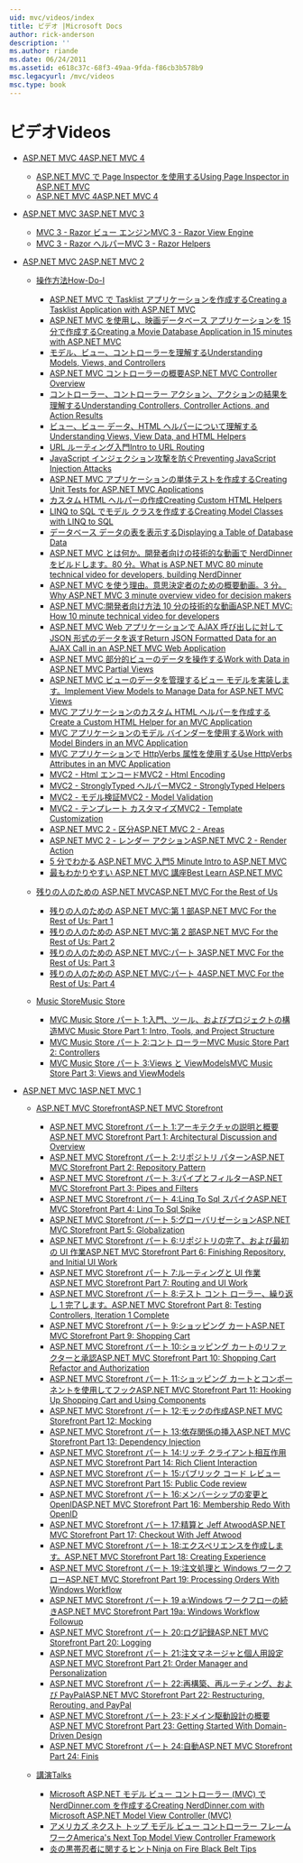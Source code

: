 ```yaml
---
uid: mvc/videos/index
title: ビデオ |Microsoft Docs
author: rick-anderson
description: ''
ms.author: riande
ms.date: 06/24/2011
ms.assetid: e618c37c-68f3-49aa-9fda-f86cb3b578b9
msc.legacyurl: /mvc/videos
msc.type: book
---
```

<a name="videos"></a><span data-ttu-id="6f69f-102">ビデオ</span><span class="sxs-lookup"><span data-stu-id="6f69f-102">Videos</span></span>
====================
- [<span data-ttu-id="6f69f-103">ASP.NET MVC 4</span><span class="sxs-lookup"><span data-stu-id="6f69f-103">ASP.NET MVC 4</span></span>](mvc-4/index.md)

    - [<span data-ttu-id="6f69f-104">ASP.NET MVC で Page Inspector を使用する</span><span class="sxs-lookup"><span data-stu-id="6f69f-104">Using Page Inspector in ASP.NET MVC</span></span>](mvc-4/using-page-inspector-in-aspnet-mvc.md)
    - [<span data-ttu-id="6f69f-105">ASP.NET MVC 4</span><span class="sxs-lookup"><span data-stu-id="6f69f-105">ASP.NET MVC 4</span></span>](mvc-4/aspnet-mvc-4.md)
- [<span data-ttu-id="6f69f-106">ASP.NET MVC 3</span><span class="sxs-lookup"><span data-stu-id="6f69f-106">ASP.NET MVC 3</span></span>](mvc-3/index.md)

    - [<span data-ttu-id="6f69f-107">MVC 3 - Razor ビュー エンジン</span><span class="sxs-lookup"><span data-stu-id="6f69f-107">MVC 3 - Razor View Engine</span></span>](mvc-3/mvc-3-razor-view-engine.md)
    - [<span data-ttu-id="6f69f-108">MVC 3 - Razor ヘルパー</span><span class="sxs-lookup"><span data-stu-id="6f69f-108">MVC 3 - Razor Helpers</span></span>](mvc-3/mvc-3-razor-helpers.md)
- [<span data-ttu-id="6f69f-109">ASP.NET MVC 2</span><span class="sxs-lookup"><span data-stu-id="6f69f-109">ASP.NET MVC 2</span></span>](mvc-2/index.md)

    - [<span data-ttu-id="6f69f-110">操作方法</span><span class="sxs-lookup"><span data-stu-id="6f69f-110">How-Do-I</span></span>](mvc-2/how-do-i/index.md)

        - [<span data-ttu-id="6f69f-111">ASP.NET MVC で Tasklist アプリケーションを作成する</span><span class="sxs-lookup"><span data-stu-id="6f69f-111">Creating a Tasklist Application with ASP.NET MVC</span></span>](mvc-2/how-do-i/creating-a-tasklist-application-with-aspnet-mvc.md)
        - [<span data-ttu-id="6f69f-112">ASP.NET MVC を使用し、映画データベース アプリケーションを 15 分で作成する</span><span class="sxs-lookup"><span data-stu-id="6f69f-112">Creating a Movie Database Application in 15 minutes with ASP.NET MVC</span></span>](mvc-2/how-do-i/creating-a-movie-database-application-in-15-minutes-with-aspnet-mvc.md)
        - [<span data-ttu-id="6f69f-113">モデル、ビュー、コントローラーを理解する</span><span class="sxs-lookup"><span data-stu-id="6f69f-113">Understanding Models, Views, and Controllers</span></span>](mvc-2/how-do-i/understanding-models-views-and-controllers.md)
        - [<span data-ttu-id="6f69f-114">ASP.NET MVC コントローラーの概要</span><span class="sxs-lookup"><span data-stu-id="6f69f-114">ASP.NET MVC Controller Overview</span></span>](mvc-2/how-do-i/aspnet-mvc-controller-overview.md)
        - [<span data-ttu-id="6f69f-115">コントローラー、コントローラー アクション、アクションの結果を理解する</span><span class="sxs-lookup"><span data-stu-id="6f69f-115">Understanding Controllers, Controller Actions, and Action Results</span></span>](mvc-2/how-do-i/understanding-controllers-controller-actions-and-action-results.md)
        - [<span data-ttu-id="6f69f-116">ビュー、ビュー データ、HTML ヘルパーについて理解する</span><span class="sxs-lookup"><span data-stu-id="6f69f-116">Understanding Views, View Data, and HTML Helpers</span></span>](mvc-2/how-do-i/understanding-views-view-data-and-html-helpers.md)
        - [<span data-ttu-id="6f69f-117">URL ルーティング入門</span><span class="sxs-lookup"><span data-stu-id="6f69f-117">Intro to URL Routing</span></span>](mvc-2/how-do-i/an-introduction-to-url-routing.md)
        - [<span data-ttu-id="6f69f-118">JavaScript インジェクション攻撃を防ぐ</span><span class="sxs-lookup"><span data-stu-id="6f69f-118">Preventing JavaScript Injection Attacks</span></span>](mvc-2/how-do-i/preventing-javascript-injection-attacks.md)
        - [<span data-ttu-id="6f69f-119">ASP.NET MVC アプリケーションの単体テストを作成する</span><span class="sxs-lookup"><span data-stu-id="6f69f-119">Creating Unit Tests for ASP.NET MVC Applications</span></span>](mvc-2/how-do-i/creating-unit-tests-for-aspnet-mvc-applications.md)
        - [<span data-ttu-id="6f69f-120">カスタム HTML ヘルパーの作成</span><span class="sxs-lookup"><span data-stu-id="6f69f-120">Creating Custom HTML Helpers</span></span>](mvc-2/how-do-i/creating-custom-html-helpers.md)
        - [<span data-ttu-id="6f69f-121">LINQ to SQL でモデル クラスを作成する</span><span class="sxs-lookup"><span data-stu-id="6f69f-121">Creating Model Classes with LINQ to SQL</span></span>](mvc-2/how-do-i/creating-model-classes-with-linq-to-sql.md)
        - [<span data-ttu-id="6f69f-122">データベース データの表を表示する</span><span class="sxs-lookup"><span data-stu-id="6f69f-122">Displaying a Table of Database Data</span></span>](mvc-2/how-do-i/displaying-a-table-of-database-data.md)
        - [<span data-ttu-id="6f69f-123">ASP.NET MVC とは何か。開発者向けの技術的な動画で NerdDinner をビルドします。80 分。</span><span class="sxs-lookup"><span data-stu-id="6f69f-123">What is ASP.NET MVC 80 minute technical video for developers, building NerdDinner</span></span>](mvc-2/how-do-i/what-is-aspnet-mvc-80-minute-technical-video-for-developers-building-nerddinner.md)
        - [<span data-ttu-id="6f69f-124">ASP.NET MVC を使う理由。意思決定者のための概要動画。3 分。</span><span class="sxs-lookup"><span data-stu-id="6f69f-124">Why ASP.NET MVC 3 minute overview video for decision makers</span></span>](mvc-2/how-do-i/why-aspnet-mvc-3-minute-overview-video-for-decision-makers.md)
        - [<span data-ttu-id="6f69f-125">ASP.NET MVC:開発者向け方法 10 分の技術的な動画</span><span class="sxs-lookup"><span data-stu-id="6f69f-125">ASP.NET MVC: How 10 minute technical video for developers</span></span>](mvc-2/how-do-i/aspnet-mvc-how-10-minute-technical-video-for-developers.md)
        - [<span data-ttu-id="6f69f-126">ASP.NET MVC Web アプリケーションで AJAX 呼び出しに対して JSON 形式のデータを返す</span><span class="sxs-lookup"><span data-stu-id="6f69f-126">Return JSON Formatted Data for an AJAX Call in an ASP.NET MVC Web Application</span></span>](mvc-2/how-do-i/how-do-i-return-json-formatted-data-for-an-ajax-call-in-an-aspnet-mvc-web-application.md)
        - [<span data-ttu-id="6f69f-127">ASP.NET MVC 部分的ビューのデータを操作する</span><span class="sxs-lookup"><span data-stu-id="6f69f-127">Work with Data in ASP.NET MVC Partial Views</span></span>](mvc-2/how-do-i/how-do-i-work-with-data-in-aspnet-mvc-partial-views.md)
        - [<span data-ttu-id="6f69f-128">ASP.NET MVC ビューのデータを管理するビュー モデルを実装します。</span><span class="sxs-lookup"><span data-stu-id="6f69f-128">Implement View Models to Manage Data for ASP.NET MVC Views</span></span>](mvc-2/how-do-i/how-do-i-implement-view-models-to-manage-data-for-aspnet-mvc-views.md)
        - [<span data-ttu-id="6f69f-129">MVC アプリケーションのカスタム HTML ヘルパーを作成する</span><span class="sxs-lookup"><span data-stu-id="6f69f-129">Create a Custom HTML Helper for an MVC Application</span></span>](mvc-2/how-do-i/how-do-i-create-a-custom-html-helper-for-an-mvc-application.md)
        - [<span data-ttu-id="6f69f-130">MVC アプリケーションのモデル バインダーを使用する</span><span class="sxs-lookup"><span data-stu-id="6f69f-130">Work with Model Binders in an MVC Application</span></span>](mvc-2/how-do-i/how-do-i-work-with-model-binders-in-an-mvc-application.md)
        - [<span data-ttu-id="6f69f-131">MVC アプリケーションで HttpVerbs 属性を使用する</span><span class="sxs-lookup"><span data-stu-id="6f69f-131">Use HttpVerbs Attributes in an MVC Application</span></span>](mvc-2/how-do-i/how-do-i-use-httpverbs-attributes-in-an-mvc-application.md)
        - [<span data-ttu-id="6f69f-132">MVC2 - Html エンコード</span><span class="sxs-lookup"><span data-stu-id="6f69f-132">MVC2 - Html Encoding</span></span>](mvc-2/how-do-i/mvc2-html-encoding.md)
        - [<span data-ttu-id="6f69f-133">MVC2 - StronglyTyped ヘルパー</span><span class="sxs-lookup"><span data-stu-id="6f69f-133">MVC2 - StronglyTyped Helpers</span></span>](mvc-2/how-do-i/mvc2-stronglytyped-helpers.md)
        - [<span data-ttu-id="6f69f-134">MVC2 - モデル検証</span><span class="sxs-lookup"><span data-stu-id="6f69f-134">MVC2 - Model Validation</span></span>](mvc-2/how-do-i/mvc2-model-validation.md)
        - [<span data-ttu-id="6f69f-135">MVC2 - テンプレート カスタマイズ</span><span class="sxs-lookup"><span data-stu-id="6f69f-135">MVC2 - Template Customization</span></span>](mvc-2/how-do-i/mvc2-template-customization.md)
        - [<span data-ttu-id="6f69f-136">ASP.NET MVC 2 - 区分</span><span class="sxs-lookup"><span data-stu-id="6f69f-136">ASP.NET MVC 2 - Areas</span></span>](mvc-2/how-do-i/aspnet-mvc-2-areas.md)
        - [<span data-ttu-id="6f69f-137">ASP.NET MVC 2 - レンダー アクション</span><span class="sxs-lookup"><span data-stu-id="6f69f-137">ASP.NET MVC 2 - Render Action</span></span>](mvc-2/how-do-i/aspnet-mvc-2-render-action.md)
        - [<span data-ttu-id="6f69f-138">5 分でわかる ASP.NET MVC 入門</span><span class="sxs-lookup"><span data-stu-id="6f69f-138">5 Minute Intro to ASP.NET MVC</span></span>](mvc-2/how-do-i/5-minute-introduction-to-aspnet-mvc.md)
        - [<span data-ttu-id="6f69f-139">最もわかりやすい ASP.NET MVC 講座</span><span class="sxs-lookup"><span data-stu-id="6f69f-139">Best Learn ASP.NET MVC</span></span>](mvc-2/how-do-i/how-to-best-learn-asp-net-mvc.md)
    - [<span data-ttu-id="6f69f-140">残りの人のための ASP.NET MVC</span><span class="sxs-lookup"><span data-stu-id="6f69f-140">ASP.NET MVC For the Rest of Us</span></span>](mvc-2/aspnet-mvc-for-the-rest-of-us/index.md)

        - [<span data-ttu-id="6f69f-141">残りの人のための ASP.NET MVC:第 1 部</span><span class="sxs-lookup"><span data-stu-id="6f69f-141">ASP.NET MVC For the Rest of Us: Part 1</span></span>](mvc-2/aspnet-mvc-for-the-rest-of-us/aspnet-mvc-for-the-rest-of-us-part-1.md)
        - [<span data-ttu-id="6f69f-142">残りの人のための ASP.NET MVC:第 2 部</span><span class="sxs-lookup"><span data-stu-id="6f69f-142">ASP.NET MVC For the Rest of Us: Part 2</span></span>](mvc-2/aspnet-mvc-for-the-rest-of-us/aspnet-mvc-for-the-rest-of-us-part-2.md)
        - [<span data-ttu-id="6f69f-143">残りの人のための ASP.NET MVC:パート 3</span><span class="sxs-lookup"><span data-stu-id="6f69f-143">ASP.NET MVC For the Rest of Us: Part 3</span></span>](mvc-2/aspnet-mvc-for-the-rest-of-us/aspnet-mvc-for-the-rest-of-us-part-3.md)
        - [<span data-ttu-id="6f69f-144">残りの人のための ASP.NET MVC:パート 4</span><span class="sxs-lookup"><span data-stu-id="6f69f-144">ASP.NET MVC For the Rest of Us: Part 4</span></span>](mvc-2/aspnet-mvc-for-the-rest-of-us/aspnet-mvc-for-the-rest-of-us-part-4.md)
    - [<span data-ttu-id="6f69f-145">Music Store</span><span class="sxs-lookup"><span data-stu-id="6f69f-145">Music Store</span></span>](mvc-2/music-store/index.md)

        - [<span data-ttu-id="6f69f-146">MVC Music Store パート 1:入門、ツール、およびプロジェクトの構造</span><span class="sxs-lookup"><span data-stu-id="6f69f-146">MVC Music Store Part 1: Intro, Tools, and Project Structure</span></span>](mvc-2/music-store/mvc-music-store-part-1-intro-tools-and-project-structure.md)
        - [<span data-ttu-id="6f69f-147">MVC Music Store パート 2:コント ローラー</span><span class="sxs-lookup"><span data-stu-id="6f69f-147">MVC Music Store Part 2: Controllers</span></span>](mvc-2/music-store/mvc-music-store-part-2-controllers.md)
        - [<span data-ttu-id="6f69f-148">MVC Music Store パート 3:Views と ViewModels</span><span class="sxs-lookup"><span data-stu-id="6f69f-148">MVC Music Store Part 3: Views and ViewModels</span></span>](mvc-2/music-store/mvc-music-store-part-3-views-and-viewmodels.md)
- [<span data-ttu-id="6f69f-149">ASP.NET MVC 1</span><span class="sxs-lookup"><span data-stu-id="6f69f-149">ASP.NET MVC 1</span></span>](mvc-1/index.md)

    - [<span data-ttu-id="6f69f-150">ASP.NET MVC Storefront</span><span class="sxs-lookup"><span data-stu-id="6f69f-150">ASP.NET MVC Storefront</span></span>](mvc-1/aspnet-mvc-storefront/index.md)

        - [<span data-ttu-id="6f69f-151">ASP.NET MVC Storefront パート 1:アーキテクチャの説明と概要</span><span class="sxs-lookup"><span data-stu-id="6f69f-151">ASP.NET MVC Storefront Part 1: Architectural Discussion and Overview</span></span>](mvc-1/aspnet-mvc-storefront/aspnet-mvc-storefront-part-1-architectural-discussion-and-overview.md)
        - [<span data-ttu-id="6f69f-152">ASP.NET MVC Storefront パート 2:リポジトリ パターン</span><span class="sxs-lookup"><span data-stu-id="6f69f-152">ASP.NET MVC Storefront Part 2: Repository Pattern</span></span>](mvc-1/aspnet-mvc-storefront/aspnet-mvc-storefront-part-2-the-repository-pattern.md)
        - [<span data-ttu-id="6f69f-153">ASP.NET MVC Storefront パート 3:パイプとフィルター</span><span class="sxs-lookup"><span data-stu-id="6f69f-153">ASP.NET MVC Storefront Part 3: Pipes and Filters</span></span>](mvc-1/aspnet-mvc-storefront/aspnet-mvc-storefront-part-3-pipes-and-filters.md)
        - [<span data-ttu-id="6f69f-154">ASP.NET MVC Storefront パート 4:Linq To Sql スパイク</span><span class="sxs-lookup"><span data-stu-id="6f69f-154">ASP.NET MVC Storefront Part 4: Linq To Sql Spike</span></span>](mvc-1/aspnet-mvc-storefront/aspnet-mvc-storefront-part-4-linq-to-sql-spike.md)
        - [<span data-ttu-id="6f69f-155">ASP.NET MVC Storefront パート 5:グローバリゼーション</span><span class="sxs-lookup"><span data-stu-id="6f69f-155">ASP.NET MVC Storefront Part 5: Globalization</span></span>](mvc-1/aspnet-mvc-storefront/aspnet-mvc-storefront-part-5-globalization.md)
        - [<span data-ttu-id="6f69f-156">ASP.NET MVC Storefront パート 6:リポジトリの完了、および最初の UI 作業</span><span class="sxs-lookup"><span data-stu-id="6f69f-156">ASP.NET MVC Storefront Part 6: Finishing Repository, and Initial UI Work</span></span>](mvc-1/aspnet-mvc-storefront/aspnet-mvc-storefront-part-6-finishing-the-repository-and-initial-ui-work.md)
        - [<span data-ttu-id="6f69f-157">ASP.NET MVC Storefront パート 7:ルーティングと UI 作業</span><span class="sxs-lookup"><span data-stu-id="6f69f-157">ASP.NET MVC Storefront Part 7: Routing and UI Work</span></span>](mvc-1/aspnet-mvc-storefront/aspnet-mvc-storefront-part-7-routing-and-ui-work.md)
        - [<span data-ttu-id="6f69f-158">ASP.NET MVC Storefront パート 8:テスト コント ローラー、繰り返し 1 完了します。</span><span class="sxs-lookup"><span data-stu-id="6f69f-158">ASP.NET MVC Storefront Part 8: Testing Controllers, Iteration 1 Complete</span></span>](mvc-1/aspnet-mvc-storefront/aspnet-mvc-storefront-part-8-testing-controllers-iteration-1-complete.md)
        - [<span data-ttu-id="6f69f-159">ASP.NET MVC Storefront パート 9:ショッピング カート</span><span class="sxs-lookup"><span data-stu-id="6f69f-159">ASP.NET MVC Storefront Part 9: Shopping Cart</span></span>](mvc-1/aspnet-mvc-storefront/aspnet-mvc-storefront-part-9-the-shopping-cart.md)
        - [<span data-ttu-id="6f69f-160">ASP.NET MVC Storefront パート 10:ショッピング カートのリファクターと承認</span><span class="sxs-lookup"><span data-stu-id="6f69f-160">ASP.NET MVC Storefront Part 10: Shopping Cart Refactor and Authorization</span></span>](mvc-1/aspnet-mvc-storefront/aspnet-mvc-storefront-part-10-shopping-cart-refactor-and-authorization.md)
        - [<span data-ttu-id="6f69f-161">ASP.NET MVC Storefront パート 11:ショッピング カートとコンポーネントを使用してフック</span><span class="sxs-lookup"><span data-stu-id="6f69f-161">ASP.NET MVC Storefront Part 11: Hooking Up Shopping Cart and Using Components</span></span>](mvc-1/aspnet-mvc-storefront/aspnet-mvc-storefront-part-11-hooking-up-the-shopping-cart-and-using-components.md)
        - [<span data-ttu-id="6f69f-162">ASP.NET MVC Storefront パート 12:モックの作成</span><span class="sxs-lookup"><span data-stu-id="6f69f-162">ASP.NET MVC Storefront Part 12: Mocking</span></span>](mvc-1/aspnet-mvc-storefront/aspnet-mvc-storefront-part-12-mocking.md)
        - [<span data-ttu-id="6f69f-163">ASP.NET MVC Storefront パート 13:依存関係の挿入</span><span class="sxs-lookup"><span data-stu-id="6f69f-163">ASP.NET MVC Storefront Part 13: Dependency Injection</span></span>](mvc-1/aspnet-mvc-storefront/aspnet-mvc-storefront-part-13-dependency-injection.md)
        - [<span data-ttu-id="6f69f-164">ASP.NET MVC Storefront パート 14:リッチ クライアント相互作用</span><span class="sxs-lookup"><span data-stu-id="6f69f-164">ASP.NET MVC Storefront Part 14: Rich Client Interaction</span></span>](mvc-1/aspnet-mvc-storefront/aspnet-mvc-storefront-part-14-rich-client-interaction.md)
        - [<span data-ttu-id="6f69f-165">ASP.NET MVC Storefront パート 15:パブリック コード レビュー</span><span class="sxs-lookup"><span data-stu-id="6f69f-165">ASP.NET MVC Storefront Part 15: Public Code review</span></span>](mvc-1/aspnet-mvc-storefront/aspnet-mvc-storefront-part-15-public-code-review.md)
        - [<span data-ttu-id="6f69f-166">ASP.NET MVC Storefront パート 16:メンバーシップの変更と OpenID</span><span class="sxs-lookup"><span data-stu-id="6f69f-166">ASP.NET MVC Storefront Part 16: Membership Redo With OpenID</span></span>](mvc-1/aspnet-mvc-storefront/aspnet-mvc-storefront-part-16-membership-redo-with-openid.md)
        - [<span data-ttu-id="6f69f-167">ASP.NET MVC Storefront パート 17:精算と Jeff Atwood</span><span class="sxs-lookup"><span data-stu-id="6f69f-167">ASP.NET MVC Storefront Part 17: Checkout With Jeff Atwood</span></span>](mvc-1/aspnet-mvc-storefront/aspnet-mvc-storefront-part-17-checkout-with-jeff-atwood.md)
        - [<span data-ttu-id="6f69f-168">ASP.NET MVC Storefront パート 18:エクスペリエンスを作成します。</span><span class="sxs-lookup"><span data-stu-id="6f69f-168">ASP.NET MVC Storefront Part 18: Creating Experience</span></span>](mvc-1/aspnet-mvc-storefront/aspnet-mvc-storefront-part-18-creating-an-experience.md)
        - [<span data-ttu-id="6f69f-169">ASP.NET MVC Storefront パート 19:注文処理と Windows ワークフロー</span><span class="sxs-lookup"><span data-stu-id="6f69f-169">ASP.NET MVC Storefront Part 19: Processing Orders With Windows Workflow</span></span>](mvc-1/aspnet-mvc-storefront/aspnet-mvc-storefront-part-19-processing-orders-with-windows-workflow.md)
        - [<span data-ttu-id="6f69f-170">ASP.NET MVC Storefront パート 19 a:Windows ワークフローの続き</span><span class="sxs-lookup"><span data-stu-id="6f69f-170">ASP.NET MVC Storefront Part 19a: Windows Workflow Followup</span></span>](mvc-1/aspnet-mvc-storefront/aspnet-mvc-storefront-part-19a-windows-workflow-followup.md)
        - [<span data-ttu-id="6f69f-171">ASP.NET MVC Storefront パート 20:ログ記録</span><span class="sxs-lookup"><span data-stu-id="6f69f-171">ASP.NET MVC Storefront Part 20: Logging</span></span>](mvc-1/aspnet-mvc-storefront/aspnet-mvc-storefront-part-20-logging.md)
        - [<span data-ttu-id="6f69f-172">ASP.NET MVC Storefront パート 21:注文マネージャと個人用設定</span><span class="sxs-lookup"><span data-stu-id="6f69f-172">ASP.NET MVC Storefront Part 21: Order Manager and Personalization</span></span>](mvc-1/aspnet-mvc-storefront/aspnet-mvc-storefront-part-21-order-manager-and-personalization.md)
        - [<span data-ttu-id="6f69f-173">ASP.NET MVC Storefront パート 22:再構築、再ルーティング、および PayPal</span><span class="sxs-lookup"><span data-stu-id="6f69f-173">ASP.NET MVC Storefront Part 22: Restructuring, Rerouting, and PayPal</span></span>](mvc-1/aspnet-mvc-storefront/aspnet-mvc-storefront-part-22-restructuring-rerouting-and-paypal.md)
        - [<span data-ttu-id="6f69f-174">ASP.NET MVC Storefront パート 23:ドメイン駆動設計の概要</span><span class="sxs-lookup"><span data-stu-id="6f69f-174">ASP.NET MVC Storefront Part 23: Getting Started With Domain-Driven Design</span></span>](mvc-1/aspnet-mvc-storefront/aspnet-mvc-storefront-part-23-getting-started-with-domain-driven-design.md)
        - [<span data-ttu-id="6f69f-175">ASP.NET MVC Storefront パート 24:自動</span><span class="sxs-lookup"><span data-stu-id="6f69f-175">ASP.NET MVC Storefront Part 24: Finis</span></span>](mvc-1/aspnet-mvc-storefront/aspnet-mvc-storefront-part-24-finis.md)
    - [<span data-ttu-id="6f69f-176">講演</span><span class="sxs-lookup"><span data-stu-id="6f69f-176">Talks</span></span>](mvc-1/conference-presentations/index.md)

        - [<span data-ttu-id="6f69f-177">Microsoft ASP.NET モデル ビュー コントローラー (MVC) で NerdDinner.com を作成する</span><span class="sxs-lookup"><span data-stu-id="6f69f-177">Creating NerdDinner.com with Microsoft ASP.NET Model View Controller (MVC)</span></span>](mvc-1/conference-presentations/creating-nerddinnercom-with-microsoft-aspnet-model-view-controller-mvc.md)
        - [<span data-ttu-id="6f69f-178">アメリカズ ネクスト トップ モデル ビュー コントローラー フレームワーク</span><span class="sxs-lookup"><span data-stu-id="6f69f-178">America's Next Top Model View Controller Framework</span></span>](mvc-1/conference-presentations/americas-next-top-model-view-controller-framework.md)
        - [<span data-ttu-id="6f69f-179">炎の黒帯忍者に関するヒント</span><span class="sxs-lookup"><span data-stu-id="6f69f-179">Ninja on Fire Black Belt Tips</span></span>](mvc-1/conference-presentations/ninja-on-fire-black-belt-tips.md)
